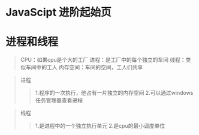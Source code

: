 # JavaScipt 进阶起始页



进程和线程
===

> CPU：如果cpu是个大的工厂
> 进程：是工厂中的每个独立的车间
> 线程：类似车间中的工人
> 内存空间：车间的空间，工人们共享

> 进程
>>    1.程序的一次执行，他占有一片独立的内存空间
>>    2.可以通过windows任务管理器查看进程

> 线程
>>    1.是进程中的一个独立执行单元
>>    2.是cpu的最小调度单位

